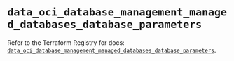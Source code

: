 # `data_oci_database_management_managed_databases_database_parameters`

Refer to the Terraform Registry for docs: [`data_oci_database_management_managed_databases_database_parameters`](https://registry.terraform.io/providers/hashicorp/oci/7.19.0/docs/data-sources/database_management_managed_databases_database_parameters).
